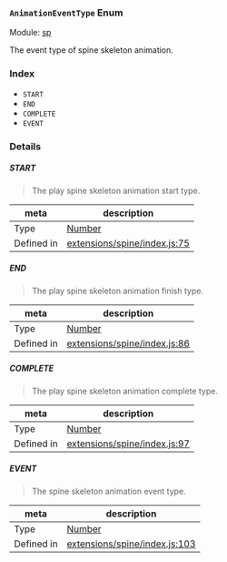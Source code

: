 ### `AnimationEventType` Enum



Module: [sp](../modules/sp.md)


The event type of spine skeleton animation.


### Index
  - `START`
  - `END`
  - `COMPLETE`
  - `EVENT`

### Details


##### START

> The play spine skeleton animation start type.

| meta | description |
|------|-------------|
| Type | <a href="https://developer.mozilla.org/en/JavaScript/Reference/Global_Objects/Number" class="crosslink external" target="_blank">Number</a> |
| Defined in | [extensions/spine/index.js:75](https://github.com/cocos-creator/engine/blob/de46973d0b5edcff4f973186ce89752080cb6b7c/extensions/spine/index.js#L75) |



##### END

> The play spine skeleton animation finish type.

| meta | description |
|------|-------------|
| Type | <a href="https://developer.mozilla.org/en/JavaScript/Reference/Global_Objects/Number" class="crosslink external" target="_blank">Number</a> |
| Defined in | [extensions/spine/index.js:86](https://github.com/cocos-creator/engine/blob/de46973d0b5edcff4f973186ce89752080cb6b7c/extensions/spine/index.js#L86) |



##### COMPLETE

> The play spine skeleton animation complete type.

| meta | description |
|------|-------------|
| Type | <a href="https://developer.mozilla.org/en/JavaScript/Reference/Global_Objects/Number" class="crosslink external" target="_blank">Number</a> |
| Defined in | [extensions/spine/index.js:97](https://github.com/cocos-creator/engine/blob/de46973d0b5edcff4f973186ce89752080cb6b7c/extensions/spine/index.js#L97) |



##### EVENT

> The spine skeleton animation event type.

| meta | description |
|------|-------------|
| Type | <a href="https://developer.mozilla.org/en/JavaScript/Reference/Global_Objects/Number" class="crosslink external" target="_blank">Number</a> |
| Defined in | [extensions/spine/index.js:103](https://github.com/cocos-creator/engine/blob/de46973d0b5edcff4f973186ce89752080cb6b7c/extensions/spine/index.js#L103) |


